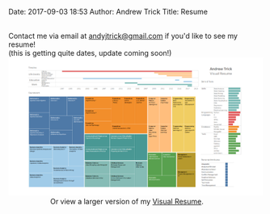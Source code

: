 Date: 2017-09-03 18:53 
Author: Andrew Trick 
Title: Resume

<br>
Contact me via email at <a href="mailto:andyjtrick@gmail.com">andyjtrick@gmail.com</a> if you'd like to see my resume!
<br> (this is getting quite dates, update coming soon!)
<img src="../img/resume.png"/>
&nbsp;&nbsp;&nbsp;&nbsp;&nbsp;&nbsp;&nbsp;&nbsp;&nbsp;&nbsp;&nbsp;&nbsp;&nbsp;&nbsp;&nbsp;&nbsp;&nbsp;&nbsp;&nbsp;&nbsp;&nbsp;Or view a larger version of my <a href="../img/resume.png" target="_blank">Visual Resume</a>.